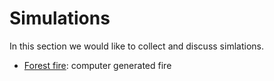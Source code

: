 # Simulations

In this section we would like to collect and discuss simlations.

- [Forest fire](forest-fire): computer generated fire
